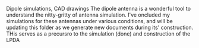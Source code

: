 Dipole simulations, CAD drawings
The dipole antenna is a wonderful tool to understand the nitty-gritty of antenna simulation. 
I've oncluded my simulations for these antennas under various conditions, and will be updating this folder as we generate new documents during its' construction.
THis serves as a precursro to the simulation (done) and construction of the LPDA
